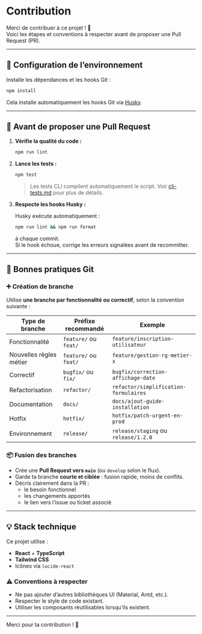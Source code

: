 # Contribution

Merci de contribuer à ce projet ! 🙌  
Voici les étapes et conventions à respecter avant de proposer une Pull Request (PR).

---

## 🔧 Configuration de l’environnement

Installe les dépendances et les hooks Git :

```bash
npm install
```

Cela installe automatiquement les hooks Git via [Husky](https://typicode.github.io/husky).

---

## 🧪 Avant de proposer une Pull Request

1. **Vérifie la qualité du code :**

   ```bash
   npm run lint
   ```

2. **Lance les tests :**

   ```bash
   npm test
   ```

   > Les tests CLI compilent automatiquement le script.
   > Voir [cli-tests.md](cli-tests.md) pour plus de détails.

3. **Respecte les hooks Husky :**

   Husky exécute automatiquement :

   ```bash
   npm run lint && npm run format
   ```

   à chaque commit.  
   Si le hook échoue, corrige les erreurs signalées avant de recommitter.

---

## 🌱 Bonnes pratiques Git

### ➕ Création de branche

Utilise **une branche par fonctionnalité ou correctif**, selon la convention suivante :

| Type de branche | Préfixe recommandé     | Exemple                                  |
|-----------------|------------------------|------------------------------------------|
| Fonctionnalité  | `feature/` ou `feat/`  | `feature/inscription-utilisateur`        |
| Nouvelles règles métier  | `feature/` ou `feat/`  | `feature/gestion-rg-metier-x`        |
| Correctif       | `bugfix/` ou `fix/`    | `bugfix/correction-affichage-date`       |
| Refactorisation | `refactor/`            | `refactor/simplification-formulaires`    |
| Documentation   | `docs/`                | `docs/ajout-guide-installation`          |
| Hotfix          | `hotfix/`              | `hotfix/patch-urgent-en-prod`            |
| Environnement   | `release/`             | `release/staging` ou `release/1.2.0`     |


### 📦 Fusion des branches

- Crée une **Pull Request vers `main`** (ou `develop` selon le flux).
- Garde ta branche **courte et ciblée** : fusion rapide, moins de conflits.
- Décris clairement dans la PR :
  - le besoin fonctionnel
  - les changements apportés
  - le lien vers l’issue ou ticket associé

---

## 💡 Stack technique

Ce projet utilise :

- **React** + **TypeScript**
- **Tailwind CSS**
- Icônes via `lucide-react`

### ⚠️ Conventions à respecter

- Ne pas ajouter d’autres bibliothèques UI (Material, Antd, etc.).
- Respecter le style de code existant.
- Utiliser les composants réutilisables lorsqu’ils existent.

---

Merci pour ta contribution ! 🚀
